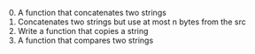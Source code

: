 0. A function that concatenates two strings
1. Concatenates two strings but use at most n bytes from the src
2. Write a function that copies a string
3. A function that compares two strings
